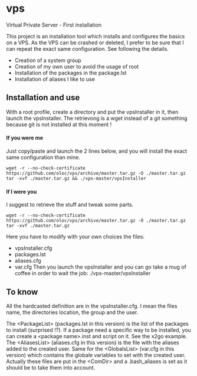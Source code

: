 vps
===

Virtual Private Server - First installation

This project is an installation tool which installs and configures the basics on a VPS. As the VPS can be crashed or deleted, I prefer to be sure that I can repeat the exact same configuration. See following the details.
* Creation of a system group
* Creation of my own user to avoid the usage of root
* Installation of the packages in the package.lst
* Installation of aliases I like to use

## Installation and use
With a root profile, create a directory and put the vpsInstaller in it, then launch the vpsInstaller.
The retrievong is a wget instead of a git something because git is not installed at this moment !

#### If you were me
Just copy/paste and launch the 2 lines below, and you will install the exact same configuration than mine.

    wget -r --no-check-certificate https://github.com/oloc/vps/archive/master.tar.gz -O ./master.tar.gz 
    tar -xvf ./master.tar.gz && ./vps-master/vpsInstaller

#### If I were you
I suggest to retrieve the stuff and tweak some parts.

    wget -r --no-check-certificate https://github.com/oloc/vps/archive/master.tar.gz -O ./master.tar.gz 
    tar -xvf ./master.tar.gz

Here you have to modify with your own choices the files:
* vpsInstaller.cfg 
* packages.lst
* aliases.cfg
* var.cfg
Then you launch the vpsInstaller and you can go take a mug of coffee in order to wait the job:
    ./vps-master/vpsInstaller

## To know
All the hardcasted definition are in the vpsInstaller.cfg. I mean the files name, the directories location, the group and the user.

The \<PackageList\> (packages.lst in this version) is the list of the packages to install (surprised !?). If a package need a specific way to be installed, you can create a \<package name\>.inst and script on it. See the x2go example.
The \<AliasesList\> (aliases.cfg in this version) is the file with the aliases added to the created user. Same for the \<GlobalsList\> (var.cfg in this version) which contains the globale variables to set with the created user. Actually these files are put in the \<ComDir\> and a .bash_aliases is set as it should be to take them into account.
